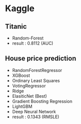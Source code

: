# Kaggle

## Titanic
- Random-Forest
- result : 0.8112 (AUC)

## House price prediction
- RandomForestRegressor
- XGBoost
- Ordinary Least Squares
- VotingRegressor
- Ridge
- ElasiticNet (Best)
- Gradient Boosting Regression
- LightGBM
- Deep Neural Network
- result : 0.1343 (RMSLE)
